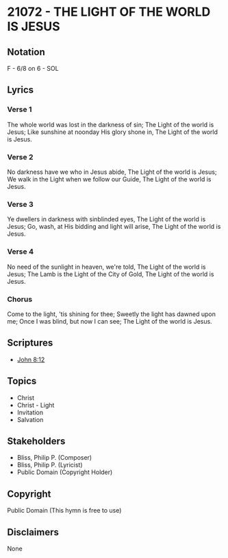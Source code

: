 # 21072 - THE LIGHT OF THE WORLD IS JESUS

## Notation

F - 6/8 on 6 - SOL

## Lyrics

### Verse 1

The whole world was lost in the darkness of sin; The Light of the world is Jesus; Like sunshine at noonday His glory shone in, The Light of the world is Jesus.

### Verse 2

No darkness have we who in Jesus abide, The Light of the world is Jesus; We walk in the Light when we follow our Guide, The Light of the world is Jesus.

### Verse 3

Ye dwellers in darkness with sinblinded eyes, The Light of the world is Jesus; Go, wash, at His bidding and light will arise, The Light of the world is Jesus.

### Verse 4

No need of the sunlight in heaven, we're told, The Light of the world is Jesus; The Lamb is the Light of the City of Gold, The Light of the world is Jesus.

### Chorus

Come to the light, 'tis shining for thee; Sweetly the light has dawned upon me; Once I was blind, but now I can see; The Light of the world is Jesus.


## Scriptures

- [John 8:12](https://www.biblegateway.com/passage/?search=John%208%3A12)

## Topics

- Christ
- Christ - Light
- Invitation
- Salvation

## Stakeholders

- Bliss, Philip P. (Composer)
- Bliss, Philip P. (Lyricist)
- Public Domain (Copyright Holder)

## Copyright

Public Domain
(This hymn is free to use)

## Disclaimers

None

